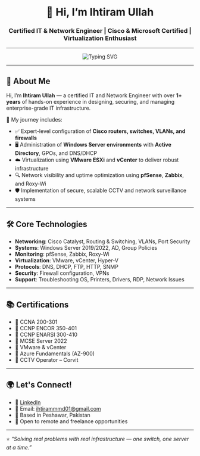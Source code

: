 <h1 align="center">👋 Hi, I’m Ihtiram Ullah</h1>
<h3 align="center">Certified IT & Network Engineer | Cisco & Microsoft Certified | Virtualization Enthusiast</h3>

---

<p align="center">
  <img src="https://readme-typing-svg.demolab.com?font=Fira+Code&size=22&pause=1000&color=2ECC71&center=true&vCenter=true&width=600&lines=Designing+secure+networks+🌐;Building+scalable+infrastructure+🛠️;Optimizing+IT+operations+⚙️" alt="Typing SVG" />
</p>

---

## 💼 About Me

Hi, I’m **Ihtiram Ullah** — a certified IT and Network Engineer with over **1+ years** of hands-on experience in designing, securing, and managing enterprise-grade IT infrastructure.

🚀 My journey includes:
- ✅ Expert-level configuration of **Cisco routers, switches, VLANs, and firewalls**
- 🖥️ Administration of **Windows Server environments** with **Active Directory**, GPOs, and DNS/DHCP
- ☁️ Virtualization using **VMware ESXi** and **vCenter** to deliver robust infrastructure
- 🔍 Network visibility and uptime optimization using **pfSense**, **Zabbix**, and Roxy-Wi
- 🛡️ Implementation of secure, scalable CCTV and network surveillance systems

---

## 🛠️ Core Technologies

- **Networking**: Cisco Catalyst, Routing & Switching, VLANs, Port Security  
- **Systems**: Windows Server 2019/2022, AD, Group Policies  
- **Monitoring**: pfSense, Zabbix, Roxy-Wi  
- **Virtualization**: VMware, vCenter, Hyper-V  
- **Protocols**: DNS, DHCP, FTP, HTTP, SNMP  
- **Security**: Firewall configuration, VPNs  
- **Support**: Troubleshooting OS, Printers, Drivers, RDP, Network Issues

---

## 📚 Certifications

- 📜 CCNA 200-301  
- 📜 CCNP ENCOR 350-401  
- 📜 CCNP ENARSI 300-410  
- 📜 MCSE Server 2022  
- 📜 VMware & vCenter  
- 📜 Azure Fundamentals (AZ-900)  
- 📜 CCTV Operator – Corvit

---

## 🌍 Let's Connect!

- 🔗 [LinkedIn](https://www.linkedin.com/in/ihtiram-ullah-1978532a8)  
- 📧 Email: ihtirammmd01@gmail.com  
- 📍 Based in Peshawar, Pakistan  
- 💬 Open to remote and freelance opportunities

---

⭐ *“Solving real problems with real infrastructure — one switch, one server at a time.”*
